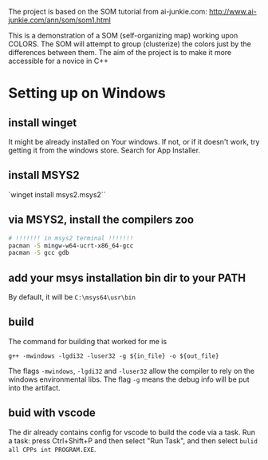 The project is based on the SOM tutorial from ai-junkie.com:
http://www.ai-junkie.com/ann/som/som1.html

This is a demonstration of a SOM (self-organizing map) working upon COLORS.
The SOM will attempt to group (clusterize) the colors just by the differences between them.
The aim of the project is to make it more accessible for a novice in C++

# Setting up on Windows
## install winget
It might be already installed on Your windows.
If not, or if it doesn't work, try getting it from the windows store. Search for App Installer.

## install MSYS2
`winget install msys2.msys2``

## via MSYS2, install the compilers zoo
``` sh
# !!!!!!! in msys2 terminal !!!!!!!
pacman -S mingw-w64-ucrt-x86_64-gcc
pacman -S gcc gdb
```

## add your msys installation bin dir to your PATH
By default, it will be `C:\msys64\usr\bin`

## build
The command for building that worked for me is 
```
g++ -mwindows -lgdi32 -luser32 -g ${in_file} -o ${out_file}
```
The flags `-mwindows`, `-lgdi32` and `-luser32` allow the compiler to rely on the windows environmental libs. 
The flag `-g` means the debug info will be put into the artifact.

## buid with vscode
The dir already contains config for vscode to build the code via a task.
Run a task: press Ctrl+Shift+P and then select "Run Task", and then select `bulid all CPPs int PROGRAM.EXE`.
